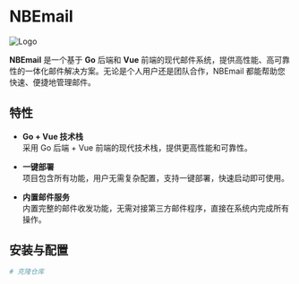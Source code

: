# NBEmail

![Logo](./path/to/logo.png)

**NBEmail** 是一个基于 **Go** 后端和 **Vue** 前端的现代邮件系统，提供高性能、高可靠性的一体化邮件解决方案。无论是个人用户还是团队合作，NBEmail 都能帮助您快速、便捷地管理邮件。

## 特性

- **Go + Vue 技术栈**  
  采用 Go 后端 + Vue 前端的现代技术栈，提供更高性能和可靠性。

- **一键部署**  
  项目包含所有功能，用户无需复杂配置，支持一键部署，快速启动即可使用。

- **内置邮件服务**  
  内置完整的邮件收发功能，无需对接第三方邮件程序，直接在系统内完成所有操作。

## 安装与配置

```bash
# 克隆仓库

